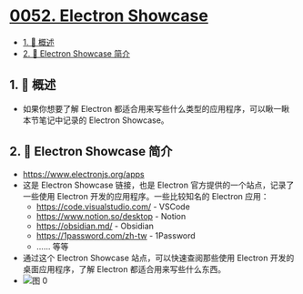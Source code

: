 # [0052. Electron Showcase](https://github.com/Tdahuyou/TNotes.electron/tree/main/notes/0052.%20Electron%20Showcase)

<!-- region:toc -->

- [1. 📝 概述](#1--概述)
- [2. 📒 Electron Showcase 简介](#2--electron-showcase-简介)

<!-- endregion:toc -->

## 1. 📝 概述

- 如果你想要了解 Electron 都适合用来写些什么类型的应用程序，可以瞅一瞅本节笔记中记录的 Electron Showcase。

## 2. 📒 Electron Showcase 简介

- https://www.electronjs.org/apps
- 这是 Electron Showcase 链接，也是 Electron 官方提供的一个站点，记录了一些使用 Electron 开发的应用程序。一些比较知名的 Electron 应用：
  - https://code.visualstudio.com/ - VSCode
  - https://www.notion.so/desktop - Notion
  - https://obsidian.md/ - Obsidian
  - https://1password.com/zh-tw - 1Password
  - …… 等等
- 通过这个 Electron Showcase 站点，可以快速查阅那些使用 Electron 开发的桌面应用程序，了解 Electron 都适合用来写些什么东西。
- ![图 0](https://cdn.jsdelivr.net/gh/tnotesjs/imgs@main/2025-05-03-07-40-52.png)
